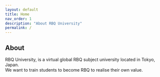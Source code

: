 ```yaml
---
layout: default
title: Home
nav_order: 1
description: "About RBQ University"
permalink: /
---
```


## About

RBQ University, is a virtual global RBQ subject university located in Tokyo, Japan.  
We want to train students to become RBQ to realise their own value.
